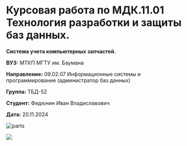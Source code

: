 # Курсовая работа по МДК.11.01 Технология разработки и защиты баз данных.

**Система учета компьютерных запчастей.**

**ВУЗ:** МТКП МГТУ им. Баумана

**Направление:** 09.02.07 Информационные системы и программирование
(администратор баз данных)

**Группа:** ТБД-52

**Студент:** Федюнин Иван Владиславович


**Дата:** 20.11.2024

![parts](https://github.com/user-attachments/assets/9e21b9f8-068d-4768-a93d-262805906320)

![](https://geps.dev/progress/99?dangerColor=800000&warningColor=ff9900&successColor=006600)



